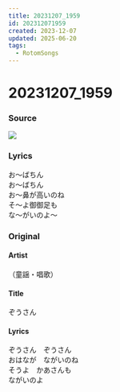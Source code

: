 ```yaml
---
title: 20231207_1959
id: 202312071959
created: 2023-12-07
updated: 2025-06-20
tags:
  - RotomSongs
---
```

# 20231207_1959

### Source

![](https://x.com/Starlystrongest/status/1732716394708676821)

### Lyrics

お〜ばちん  
お〜ばちん  
お〜鼻が高いのね  
そ〜よ御御足も  
な〜がいのよ〜  

### Original

#### Artist

（童謡・唱歌）

#### Title

ぞうさん

#### Lyrics

ぞうさん　ぞうさん  
おはなが　ながいのね  
そうよ　かあさんも  
ながいのよ   



